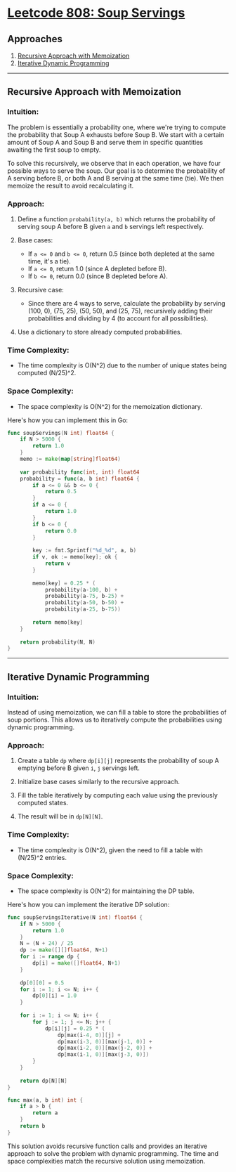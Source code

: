 # [Leetcode 808: Soup Servings](https://leetcode.com/problems/soup-servings/)

## Approaches
1. [Recursive Approach with Memoization](#recursive-approach-with-memoization)
2. [Iterative Dynamic Programming](#iterative-dynamic-programming)

---

## Recursive Approach with Memoization

### Intuition:
The problem is essentially a probability one, where we're trying to compute the probability that Soup A exhausts before Soup B. We start with a certain amount of Soup A and Soup B and serve them in specific quantities awaiting the first soup to empty.

To solve this recursively, we observe that in each operation, we have four possible ways to serve the soup. Our goal is to determine the probability of A serving before B, or both A and B serving at the same time (tie). We then memoize the result to avoid recalculating it.

### Approach:

1. Define a function `probability(a, b)` which returns the probability of serving soup A before B given `a` and `b` servings left respectively.

2. Base cases:
   - If `a <= 0` and `b <= 0`, return 0.5 (since both depleted at the same time, it's a tie).
   - If `a <= 0`, return 1.0 (since A depleted before B).
   - If `b <= 0`, return 0.0 (since B depleted before A).

3. Recursive case:
   - Since there are 4 ways to serve, calculate the probability by serving (100, 0), (75, 25), (50, 50), and (25, 75), recursively adding their probabilities and dividing by 4 (to account for all possibilities).

4. Use a dictionary to store already computed probabilities.

### Time Complexity:
- The time complexity is O(N^2) due to the number of unique states being computed (N/25)^2.

### Space Complexity:
- The space complexity is O(N^2) for the memoization dictionary.

Here's how you can implement this in Go:

```go
func soupServings(N int) float64 {
    if N > 5000 {
        return 1.0
    }
    memo := make(map[string]float64)
    
    var probability func(int, int) float64
    probability = func(a, b int) float64 {
        if a <= 0 && b <= 0 {
            return 0.5
        }
        if a <= 0 {
            return 1.0
        }
        if b <= 0 {
            return 0.0
        }
        
        key := fmt.Sprintf("%d_%d", a, b)
        if v, ok := memo[key]; ok {
            return v
        }
        
        memo[key] = 0.25 * (
            probability(a-100, b) +
            probability(a-75, b-25) +
            probability(a-50, b-50) +
            probability(a-25, b-75))
        
        return memo[key]
    }
    
    return probability(N, N)
}
```

---

## Iterative Dynamic Programming

### Intuition:
Instead of using memoization, we can fill a table to store the probabilities of soup portions. This allows us to iteratively compute the probabilities using dynamic programming.

### Approach:

1. Create a table `dp` where `dp[i][j]` represents the probability of soup A emptying before B given `i`, `j` servings left.

2. Initialize base cases similarly to the recursive approach.

3. Fill the table iteratively by computing each value using the previously computed states.

4. The result will be in `dp[N][N]`.

### Time Complexity:
- The time complexity is O(N^2), given the need to fill a table with (N/25)^2 entries.

### Space Complexity:
- The space complexity is O(N^2) for maintaining the DP table.

Here's how you can implement the iterative DP solution:

```go
func soupServingsIterative(N int) float64 {
    if N > 5000 {
        return 1.0
    }
    N = (N + 24) / 25
    dp := make([][]float64, N+1)
    for i := range dp {
        dp[i] = make([]float64, N+1)
    }
    
    dp[0][0] = 0.5
    for i := 1; i <= N; i++ {
        dp[0][i] = 1.0
    }
    
    for i := 1; i <= N; i++ {
        for j := 1; j <= N; j++ {
            dp[i][j] = 0.25 * (
                dp[max(i-4, 0)][j] +
                dp[max(i-3, 0)][max(j-1, 0)] +
                dp[max(i-2, 0)][max(j-2, 0)] +
                dp[max(i-1, 0)][max(j-3, 0)])
        }
    }
    
    return dp[N][N]
}

func max(a, b int) int {
    if a > b {
        return a
    }
    return b
}
```

This solution avoids recursive function calls and provides an iterative approach to solve the problem with dynamic programming. The time and space complexities match the recursive solution using memoization.


